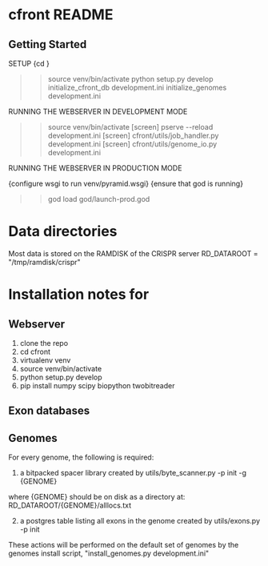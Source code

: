 cfront README
==================

Getting Started
---------------

SETUP
{cd <directory containing this file>}

>> source venv/bin/activate
>> python setup.py develop
>> initialize_cfront_db development.ini
>> initialize_genomes development.ini

RUNNING THE WEBSERVER IN DEVELOPMENT MODE

>> source venv/bin/activate
[screen] 
>> pserve --reload development.ini
[screen] 
>> cfront/utils/job_handler.py development.ini
[screen] 
>> cfront/utils/genome_io.py development.ini

RUNNING THE WEBSERVER IN PRODUCTION MODE

{configure wsgi to run venv/pyramid.wsgi}
{ensure that god is running}
>> god load god/launch-prod.god



# Data directories
Most data is stored on the RAMDISK of the CRISPR server
RD_DATAROOT = "/tmp/ramdisk/crispr"

# Installation notes for
## Webserver
1. clone the repo
2. cd cfront
3. virtualenv venv
4. source venv/bin/activate
5. python setup.py develop
6. pip install numpy scipy biopython twobitreader

## Exon databases

## Genomes
For every genome, the following is required:


1. a bitpacked spacer library created by
utils/byte_scanner.py -p init -g {GENOME}

where {GENOME} should be on disk as a directory at:
RD_DATAROOT/{GENOME}/alllocs.txt

2. a postgres table listing all exons in the genome created by
utils/exons.py -p init


These actions will be performed on the default set of genomes by the genomes
install script, "install_genomes.py development.ini"
